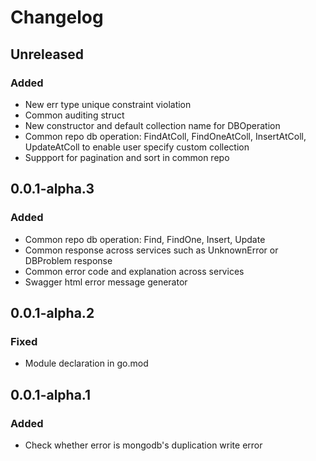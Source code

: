 # Changelog

## Unreleased
### Added
- New err type unique constraint violation
- Common auditing struct
- New constructor and default collection name for DBOperation
- Common repo db operation: FindAtColl, FindOneAtColl, InsertAtColl, UpdateAtColl to enable user specify custom collection
- Suppport for pagination and sort in common repo

## 0.0.1-alpha.3
### Added
- Common repo db operation: Find, FindOne, Insert, Update
- Common response across services such as UnknownError or DBProblem response
- Common error code and explanation across services
- Swagger html error message generator

## 0.0.1-alpha.2
### Fixed
- Module declaration in go.mod

## 0.0.1-alpha.1
### Added
- Check whether error is mongodb's duplication write error